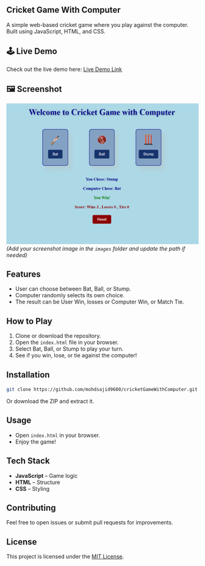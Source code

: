 
## Cricket Game With Computer

A simple web-based cricket game where you play against the computer. Built using JavaScript, HTML, and CSS.

## 🕹️ Live Demo

Check out the live demo here: [Live Demo Link](#)  


## 🖼️ Screenshot

![Game Screenshot](/images/screenshot.png)  
*(Add your screenshot image in the `images` folder and update the path if needed)*

## Features

- User can choose between Bat, Ball, or Stump.
- Computer randomly selects its own choice.
- The result can be User Win, losses or Computer Win, or Match Tie.

## How to Play

1. Clone or download the repository.
2. Open the `index.html` file in your browser.
3. Select Bat, Ball, or Stump to play your turn.
4. See if you win, lose, or tie against the computer!

## Installation

```bash
git clone https://github.com/mohdsajid9600/cricketGameWithComputer.git
```
Or download the ZIP and extract it.

## Usage

- Open `index.html` in your browser.
- Enjoy the game!

## Tech Stack

- **JavaScript** – Game logic
- **HTML** – Structure
- **CSS** – Styling

## Contributing

Feel free to open issues or submit pull requests for improvements.

## License

This project is licensed under the [MIT License](LICENSE).

```
